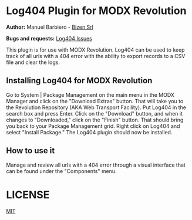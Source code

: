 Log404 Plugin for MODX Revolution
=======================================

**Author:** Manuel Barbiero - [Bizen Srl](https://www.bizen.it)

**Bugs and requests:** [Log404 Issues](https://github.com/bizen-srl/Log404/issues)

This plugin is for use with MODX Revolution. Log404 can be used to keep track of all urls with a 404 error with the ability to export records to a CSV file and clear the logs.

Installing Log404 for MODX Revolution
-----------------------------------------------

Go to System | Package Management on the main menu in the MODX Manager and click on the "Download Extras" button. That will take you to the Revolution Repository (AKA Web Transport Facility). Put Log404 in the search box and press Enter. Click on the "Download" button, and when it changes to "Downloaded," click on the "Finish" button. That should bring you back to your Package Management grid. Right click on Log404 and select "Install Package." The Log404 plugin should now be installed.

How to use it
-------------

Manage and review all urls with a 404 error through a visual interface that can be found under the "Components" menu.


LICENSE
=======

[MIT](https://opensource.org/licenses/MIT)